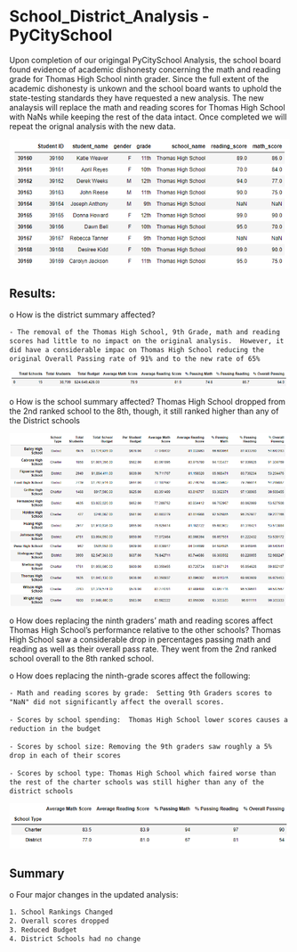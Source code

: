 # School_District_Analysis - PyCitySchool

  Upon completion of our origingal PyCitySchool Analysis, the school board found evidence of academic dishonesty concerning the math and reading grade for Thomas High School ninth grader.  Since the full extent of the academic dishonesty is unkown and the school board wants to uphold the state-testing standards they have requested a new analysis.  The new analaysis will replace the math and reading scores for Thomas High School with NaNs while keeping the rest of the data intact.  Once completed we will repeat the orignal analysis with the new data.  

![](Resources/Replace_scores_with_NaN.PNG)

## Results: 

  o How is the district summary affected?
  
    - The removal of the Thomas High School, 9th Grade, math and reading scores had little to no impact on the original analysis.  However, it did have a considerable impac on Thomas High School reducing the original Overall Passing rate of 91% and to the new rate of 65%

![](Resources/changed_district_summary.PNG)
  
  o How is the school summary affected?  Thomas High School dropped from the 2nd ranked school to the 8th, though, it still ranked higher than any of the District schools

![](Resources/School%20Summary.PNG)

  o How does replacing the ninth graders’ math and reading scores affect Thomas High School’s performance relative to the other schools? Thomas High School saw a considerable drop in percentages passing math and reading as well as their overall pass rate.  They went from the 2nd ranked school overall to the 8th ranked school.
  
  o How does replacing the ninth-grade scores affect the following:
  
    - Math and reading scores by grade:  Setting 9th Graders scores to "NaN" did not significantly affect the overall scores.
  
    - Scores by school spending:  Thomas High School lower scores causes a reduction in the budget
  
    - Scores by school size: Removing the 9th graders saw roughly a 5% drop in each of their scores 
  
    - Scores by school type: Thomas High School which faired worse than the rest of the charter schools was still higher than any of the district schools

![](Resources/Scores_by_school_type.PNG)

## Summary

  o Four major changes in the updated analysis:
  
    1. School Rankings Changed
    2. Overall scores dropped
    3. Reduced Budget
    4. District Schools had no change
